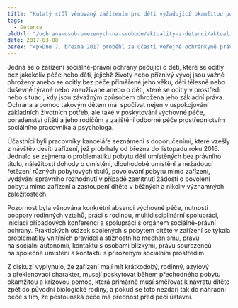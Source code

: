 ```yaml
---
title: "Kulatý stůl věnovaný zařízením pro děti vyžadující okamžitou pomoc"
tags:
  - Detence
oldUrl: "/ochrana-osob-omezenych-na-svobode/aktuality-z-detenci/aktuality-z-detenci-2017/kulaty-stul-venovany-zarizenim-pro-deti-vyzadujici-okamzitou-pomoc/"
date: 2017-03-08
perex: "<p>Dne 7. března 2017 proběhl za účasti veřejné ochránkyně práv kulatý stůl věnovaný aktuálním problémům při poskytování ochrany a pomoci dětem v zařízeních pro děti vyžadující okamžitou pomoc. </p>"
---
```


<!-- imported from the old website -->

<p>Jedná se o zařízení sociálně-právní ochrany pečující o děti, které se ocitly bez jakékoliv péče nebo děti, jejichž životy nebo příznivý vývoj jsou vážně ohroženy anebo se ocitly bez péče přiměřené jeho věku, děti tělesně nebo duševně týrané nebo zneužívané anebo o děti, které se ocitly v prostředí nebo situaci, kdy jsou závažným způsobem ohrožena jeho základní práva. Ochrana a pomoc takovým dětem má  spočívat nejen v uspokojování základních životních potřeb, ale také v poskytování výchovné péče, poradenství dítěti a jeho rodičům a zajištění odborné péče prostřednictvím sociálního pracovníka a psychologa. </p> <p>Účastníci byli pracovníky kanceláře seznámeni s doporučeními, které vzešly z návštěv devíti zařízení, jež probíhaly od března do listopadu roku 2016. Jednalo se zejména o problematiku pobytu dětí umístěných bez právního titulu, náležitostí dohody o umístění, dlouhodobé umístění a nežádoucí řetězení různých pobytových titulů, povolování pobytu mimo zařízení, vydávání správního rozhodnutí v případě zamítnutí žádosti o povolení pobytu mimo zařízení a zastoupení dítěte v běžných a nikoliv významných záležitostech. </p> <p>Pozornost byla věnována konkrétní absenci výchovné péče, nutnosti podpory rodinných vztahů, práci s rodinou, multidisciplinární spolupráci, iniciaci případových konferencí a spolupráci s orgánem sociálně-právní ochrany. Praktických otázek spojených s pobytem dítěte v zařízení se týkala problematiky vnitřních pravidel a stížnostního mechanismu, právu na sociální autonomii, kontaktu s osobami blízkými, právu sourozenců na společné umístění a kontaktu s přirozeným sociálním prostředím. </p><p> Z diskuzí vyplynulo, že zařízení mají mít krátkodobý, rodinný, azylový a překlenovací charakter, musejí poskytovat během přechodného pobytu okamžitou a krizovou pomoc, která primárně musí směřovat k návratu dítěte zpět do původní biologické rodiny, a pokud se toto nezdaří tak do náhradní péče s tím, že pěstounská péče má přednost před péčí ústavní.</p>
